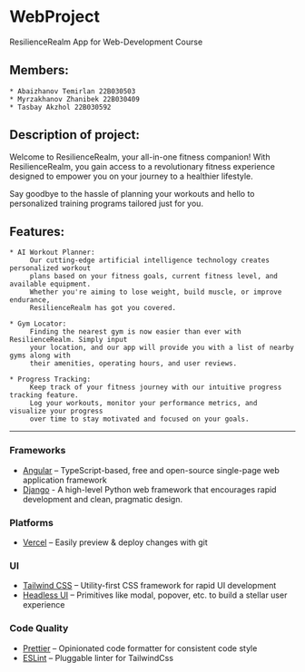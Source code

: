 # WebProject

ResilienceRealm App for Web-Development Course

## Members:

    * Abaizhanov Temirlan 22B030503
    * Myrzakhanov Zhanibek 22B030409
    * Tasbay Akzhol 22B030592

## Description of project:

Welcome to ResilienceRealm, your all-in-one fitness companion! With ResilienceRealm, you gain access to a revolutionary fitness experience designed to empower you on your journey to a healthier lifestyle.

Say goodbye to the hassle of planning your workouts and hello to personalized training programs tailored just for you.

## Features:

    * AI Workout Planner:
         Our cutting-edge artificial intelligence technology creates personalized workout
         plans based on your fitness goals, current fitness level, and available equipment.
         Whether you're aiming to lose weight, build muscle, or improve endurance,
         ResilienceRealm has got you covered.

    * Gym Locator:
         Finding the nearest gym is now easier than ever with ResilienceRealm. Simply input
         your location, and our app will provide you with a list of nearby gyms along with
         their amenities, operating hours, and user reviews.

    * Progress Tracking:
         Keep track of your fitness journey with our intuitive progress tracking feature.
         Log your workouts, monitor your performance metrics, and visualize your progress
         over time to stay motivated and focused on your goals.

---

### Frameworks

- [Angular](https://angular.io/) – TypeScript-based, free and open-source single-page web application framework
- [Django](https://www.djangoproject.com/) - A high-level Python web framework that encourages rapid development and clean, pragmatic design.

### Platforms

- [Vercel](https://vercel.com/) – Easily preview & deploy changes with git

### UI

- [Tailwind CSS](https://tailwindcss.com/) – Utility-first CSS framework for rapid UI development
- [Headless UI](https://headlessui.com/) – Primitives like modal, popover, etc. to build a stellar user experience

### Code Quality

- [Prettier](https://prettier.io/) – Opinionated code formatter for consistent code style
- [ESLint](https://eslint.org/) – Pluggable linter for TailwindCss
